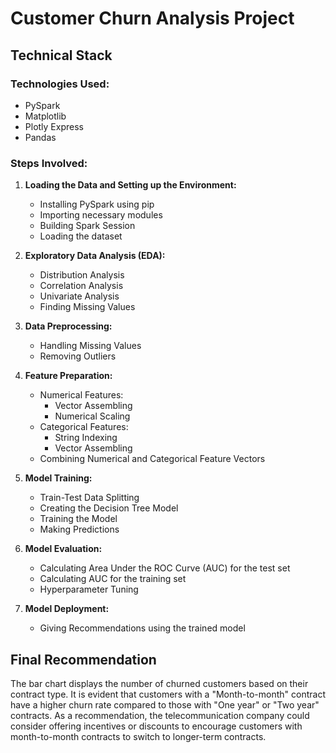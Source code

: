 # Customer Churn Analysis Project

## Technical Stack

### Technologies Used:
- PySpark
- Matplotlib
- Plotly Express
- Pandas

### Steps Involved:

1. **Loading the Data and Setting up the Environment:**
   - Installing PySpark using pip
   - Importing necessary modules
   - Building Spark Session
   - Loading the dataset
   
2. **Exploratory Data Analysis (EDA):**
   - Distribution Analysis
   - Correlation Analysis
   - Univariate Analysis
   - Finding Missing Values
   
3. **Data Preprocessing:**
   - Handling Missing Values
   - Removing Outliers
   
4. **Feature Preparation:**
   - Numerical Features:
     - Vector Assembling
     - Numerical Scaling
   - Categorical Features:
     - String Indexing
     - Vector Assembling
   - Combining Numerical and Categorical Feature Vectors
   
5. **Model Training:**
   - Train-Test Data Splitting
   - Creating the Decision Tree Model
   - Training the Model
   - Making Predictions
   
6. **Model Evaluation:**
   - Calculating Area Under the ROC Curve (AUC) for the test set
   - Calculating AUC for the training set
   - Hyperparameter Tuning
   
7. **Model Deployment:**
   - Giving Recommendations using the trained model

## Final Recommendation

The bar chart displays the number of churned customers based on their contract type. It is evident that customers with a "Month-to-month" contract have a higher churn rate compared to those with "One year" or "Two year" contracts. As a recommendation, the telecommunication company could consider offering incentives or discounts to encourage customers with month-to-month contracts to switch to longer-term contracts.
